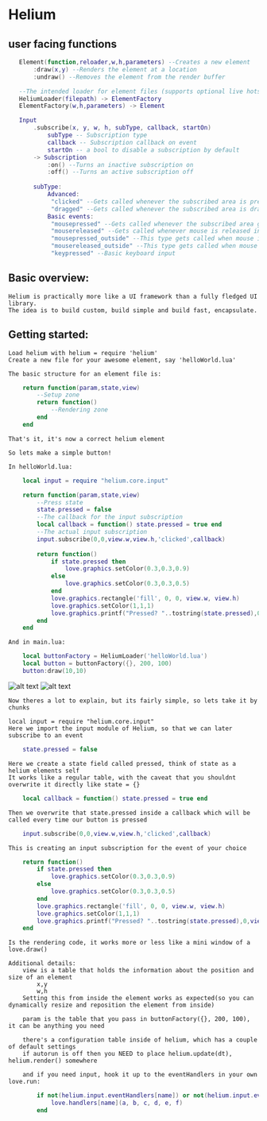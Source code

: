 # Helium
 ## user facing functions
 ```lua
    Element(function,reloader,w,h,parameters) --Creates a new element
        :draw(x,y) --Renders the element at a location
        :undraw() --Removes the element from the render buffer

    --The intended loader for element files (supports optional live hotswapping)
    HeliumLoader(filepath) -> ElementFactory
    ElementFactory(w,h,parameters) -> Element

    Input
        .subscribe(x, y, w, h, subType, callback, startOn)
            subType -- Subscription type
            callback -- Subscription callback on event
            startOn -- a bool to disable a subscription by default
        -> Subscription
            :on() --Turns an inactive subscription on
            :off() --Turns an active subscription off
        
        subType:
            Advanced:
             "clicked" --Gets called whenever the subscribed area is pressed, with an optional return callback
             "dragged" --Gets called whenever the subscribed area is dragged, with an optional 'finish' callback
            Basic events:
             "mousepressed" --Gets called whenever the subscribed area gets pressed
             "mousereleased" --Gets called whenever mouse is released in the subscription area
             "mousepressed_outside" --This type gets called when mouse is pressed outside the subscription area
             "mousereleased_outside" --This type gets called when mouse is released outside the sub area
             "keypressed" --Basic keyboard input
```

## Basic overview:
    Helium is practically more like a UI framework than a fully fledged UI library. 
    The idea is to build custom, build simple and build fast, encapsulate.

## Getting started:
    Load helium with helium = require 'helium'
    Create a new file for your awesome element, say 'helloWorld.lua'

	The basic structure for an element file is:

```lua
	return function(param,state,view)
		--Setup zone
		return function()
			--Rendering zone
		end
	end
```

	That's it, it's now a correct helium element

	So lets make a simple button!

	In helloWorld.lua:
```lua
	local input = require "helium.core.input" 

	return function(param,state,view)
		--Press state
		state.pressed = false
		--The callback for the input subscription
		local callback = function() state.pressed = true end
		--The actual input subscription 
		input.subscribe(0,0,view.w,view.h,'clicked',callback)
		
		return function()
			if state.pressed then
				love.graphics.setColor(0.3,0.3,0.9)
			else
				love.graphics.setColor(0.3,0.3,0.5)
			end
			love.graphics.rectangle('fill', 0, 0, view.w, view.h)
			love.graphics.setColor(1,1,1)
			love.graphics.printf("Pressed? "..tostring(state.pressed),0,view.h/2-5,view.w,'center')
		end
	end
```
	And in main.lua:
```lua
	local buttonFactory = HeliumLoader('helloWorld.lua')
	local button = buttonFactory({}, 200, 100)
	button:draw(10,10)
```
![alt text](https://i.imgur.com/polli7q.jpg "Before")
![alt text](https://i.imgur.com/VGql2He.jpg "After")
	
	

	Now theres a lot to explain, but its fairly simple, so lets take it by chunks

	local input = require "helium.core.input" 
	Here we import the input module of Helium, so that we can later subscribe to an event


```lua
	state.pressed = false
```
	Here we create a state field called pressed, think of state as a helium elements self 
	It works like a regular table, with the caveat that you shouldnt overwrite it directly like state = {}


```lua	
	local callback = function() state.pressed = true end
```
	Then we overwrite that state.pressed inside a callback which will be called every time our button is pressed


```lua
	input.subscribe(0,0,view.w,view.h,'clicked',callback)
```
	This is creating an input subscription for the event of your choice


```lua
	return function()
		if state.pressed then
			love.graphics.setColor(0.3,0.3,0.9)
		else
			love.graphics.setColor(0.3,0.3,0.5)
		end
		love.graphics.rectangle('fill', 0, 0, view.w, view.h)
		love.graphics.setColor(1,1,1)
		love.graphics.printf("Pressed? "..tostring(state.pressed),0,view.h/2-5,view.w,'center')
	end
```
	Is the rendering code, it works more or less like a mini window of a love.draw()

	Additional details: 
		view is a table that holds the information about the position and size of an element
			x,y
			w,h
		Setting this from inside the element works as expected(so you can dynamically resize and reposition the element from inside)

		param is the table that you pass in buttonFactory({}, 200, 100), it can be anything you need

		there's a configuration table inside of helium, which has a couple of default settings
		if autorun is off then you NEED to place helium.update(dt), helium.render() somewhere

		and if you need input, hook it up to the eventHandlers in your own love.run:
```lua
		if not(helium.input.eventHandlers[name]) or not(helium.input.eventHandlers[name](a, b, c, d, e, f)) then
			love.handlers[name](a, b, c, d, e, f)
		end
```
